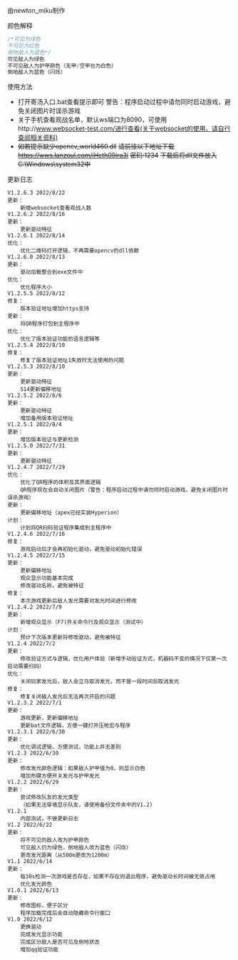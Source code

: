 由newton_miku制作

颜色解释

```c++
/*可见为绿色
不可见为红色
倒地敌人为蓝色*/
可见敌人为绿色
不可见敌人为护甲颜色（无甲/空甲也为白色）
倒地敌人为蓝色（闪烁）
```

使用方法

- 打开寄汤入口.bat查看提示即可
  警告：程序启动过程中请勿同时启动游戏，避免关闭图片时误杀游戏
- 关于手机查看观战名单，默认ws端口为8090，可使用http://www.websocket-test.com/进行查看(关于websocket的使用，请自行查阅相关资料)
- ~~如若提示缺少opencv_world460.dll~~
  ~~请前往以下地址下载~~
  ~~https://wws.lanzoul.com/iHcth09ira3i~~
  ~~密码:1234~~
  ~~下载后将dll文件放入C:\Windows\system32中~~

更新日志

```
V1.2.6.3 2022/8/22
更新：
	新增websocket查看观战人数
V1.2.6.2 2022/8/16
更新：
	更新驱动特征
V1.2.6.1 2022/8/14
优化：
	优化二维码打开逻辑，不再需要opencv的dll依赖
V1.2.6.0 2022/8/13
更新：
	驱动加载整合到exe文件中
优化：
	优化程序大小
V1.2.5.5 2022/8/12
修复：
	版本验证地址增加https支持
更新：
	将QR程序打包到主程序中
优化：
	优化了版本验证功能的语言逻辑等
V1.2.5.4 2022/8/10
修复：
	修复了版本验证地址1失效时无法使用的问题
V1.2.5.3 2022/8/10
更新：
	更新驱动特征
	S14更新偏移地址
V1.2.5.2 2022/8/6
更新：
	更新驱动特征
	增加备用版本验证地址
V1.2.5.1 2022/8/4
更新：
	增加版本验证与更新检测
V1.2.5.0 2022/7/31
更新：
	更新驱动特征
V1.2.4.7 2022/7/29
优化：
	优化了QR程序的体积及其界面逻辑
	QR程序现在会自动关闭图片（警告：程序启动过程中请勿同时启动游戏，避免关闭图片时误杀游戏）
更新：
	更新偏移地址（apex已经实装Hyperion）
计划：
	计划将QR扫码验证程序集成到主程序中
V1.2.4.6 2022/7/16
修复：
	游戏启动后才会再初始化驱动，避免驱动初始化错误
V1.2.4.5 2022/7/15
更新：
	更新偏移地址
	观众显示功能基本完成
	修改驱动名称，避免被特征
修复：
	本次游戏更新后敌人发光需要对发光时间进行修改
V1.2.4.2 2022/7/9
更新：
	新增观众显示（F7)开关命令行及观众显示（测试中）
计划：
	预计下次版本更新将修改驱动，避免被特征
V1.2.4 2022/7/2
更新：
	修改验证方式与逻辑，优化用户体验（新增手动验证方式，机器码不变的情况下仅第一次启动需要扫码）
优化：
	关闭玩家发光后，敌人会立马取消发光，而不是一段时间后取消发光
修复：
	修复关闭敌人发光后无法再次开启的问题
V1.2.3.2 2022/7/1
更新：
	游戏更新，更新偏移地址
	更新bat文件逻辑，方便一键打开压枪宏与程序
V1.2.3.1 2022/6/30
更新：
	优化调试逻辑，方便测试，功能上并无差别
V1.2.3 2022/6/30
更新：
	修改发光颜色逻辑：如果敌人护甲值为0，则显示白色
	增加热键方便开关发光与护甲发光
V1.2.2 2022/6/29
更新：
	尝试修改队友的发光类型
	（如果无法穿墙显示队友，请使用备份文件夹中的V1.2)
V1.2.1
	内部测试，不做更新日志
V1.2 2022/6/22
更新：
	将不可见的敌人改为护甲颜色
	可见敌人仍为绿色，倒地敌人改为蓝色（闪烁）
	更改发光距离（从500m更改为1200m）
V1.1 2022/6/14
更新：
	每30s检测一次游戏是否存在，如果不存在则退出程序，避免驱动长时间被无效占用
	优化发光颜色
V1.0.1 2022/6/13
更新：
	修改图标，便于区分
	程序加载完成后会自动隐藏命令行窗口
V1.0 2022/6/12
	更换驱动
	完成发光显示功能
	完成区分敌人是否可见及倒地状态
	增加qq验证功能
```
